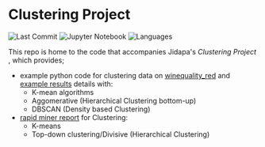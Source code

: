 # Clustering Project
![Last Commit](https://img.shields.io/github/last-commit/JPP-J/clustering_project?style=flat-square)
![Jupyter Notebook](https://img.shields.io/badge/jupyter%20notebook-98.9%25-blue?style=flat-square)
![Languages](https://img.shields.io/github/languages/count/JPP-J/clustering_project?style=flat-square)

This repo is home to the code that accompanies Jidapa's *Clustering Project* , which provides; 
- example python code for clustering data on [winequality_red](https://drive.google.com/file/d/1jXQIFh6y3xo52byug_UcqBdtZgjOMn_D/view?usp=drive_link) and [example results](https://github.com/JPP-J/clustering_project/blob/39f4bb2d50e2a279440ee6c27240fb51decb42f5/example_results_clustering.ipynb) details with:
  - K-mean algorithms
  - Aggomerative (Hierarchical Clustering bottom-up) 
  - DBSCAN (Density based  Clustering) 
- [rapid miner report](https://drive.google.com/file/d/1n-Islo_OX2Ijr09WMZmhxFzlv-Of2SO2/view?usp=drive_link) for Clustering:
  - K-means
  - Top-down clustering/Divisive (Hierarchical Clustering) 

